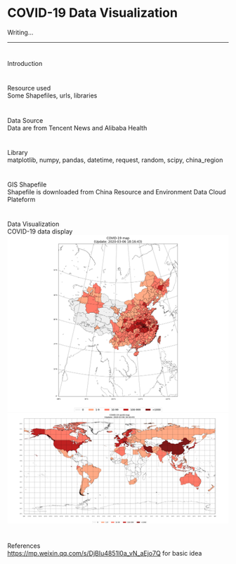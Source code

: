 COVID-19 Data Visualization
===
Writing...<br>
____
#
Introduction<br>
#
Resource used<br>
Some Shapefiles, urls, libraries
#
Data Source<br>
Data are from Tencent News and Alibaba Health
#
Library<br>
matplotlib, numpy, pandas, datetime, request, random, scipy, china_region
#
GIS Shapefile<br>
Shapefile is downloaded from China Resource and Environment Data Cloud Plateform
#
Data Visualization<br>
COVID-19 data display
![](https://github.com/m14815/covid_19/blob/master/COVID-19%20map.PNG)<br>
![](https://github.com/m14815/covid_19/blob/master/COVID-19_world_map.PNG)<br>
#
References<br>
https://mp.weixin.qq.com/s/DjBIu4851l0a_vN_aEjo7Q for basic idea
